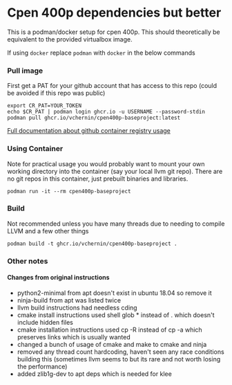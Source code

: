 # Cpen 400p dependencies but better

This is a podman/docker setup for cpen 400p. This should theoretically be equivalent to the provided virtualbox image.

If using `docker` replace `podman` with `docker` in the below commands

### Pull image

First get a PAT for your github account that has access to this repo (could be avoided if this repo was public)

```
export CR_PAT=YOUR_TOKEN
echo $CR_PAT | podman login ghcr.io -u USERNAME --password-stdin
podman pull ghcr.io/vchernin/cpen400p-baseproject:latest
```

[Full documentation about github container registry usage](https://docs.github.com/en/packages/working-with-a-github-packages-registry/working-with-the-container-registry)

### Using Container

Note for practical usage you would probably want to mount your own working directory into the container (say your local llvm git repo). There are no git repos in this container, just prebuilt binaries and libraries.

```
podman run -it --rm cpen400p-baseproject
```

### Build

Not recommended unless you have many threads due to needing to compile LLVM and a few other things

```
podman build -t ghcr.io/vchernin/cpen400p-baseproject .
```

### Other notes

#### Changes from original instructions

- python2-minimal from apt doesn't exist in ubuntu 18.04 so remove it
- ninja-build from apt was listed twice
- llvm build instructions had needless cding
- cmake install instructions used shell glob * instead of . which doesn't include hidden files
- cmake installation instructions used cp -R instead of cp -a which preserves links which is usually wanted
- changed a bunch of usage of cmake and make to cmake and ninja
- removed any thread count hardcoding, haven't seen any race conditions building this (sometimes llvm seems to but its rare and not worth losing the performance)
- added zlib1g-dev to apt deps which is needed for klee

